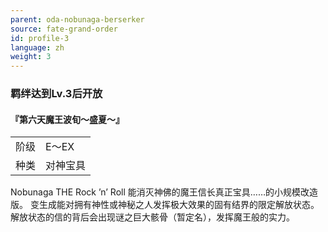 ```yaml
---
parent: oda-nobunaga-berserker
source: fate-grand-order
id: profile-3
language: zh
weight: 3
---
```


### 羁绊达到Lv.3后开放

#### 『第六天魔王波旬～盛夏～』

<table>
  <tr><td>阶级</td><td>E～EX</td></tr>
  <tr><td>种类</td><td>对神宝具</td></tr>
</table>

Nobunaga THE Rock ’n’ Roll
能消灭神佛的魔王信长真正宝具……的小规模改造版。
变生成能对拥有神性或神秘之人发挥极大效果的固有结界的限定解放状态。
解放状态的信的背后会出现谜之巨大骸骨（暂定名），发挥魔王般的实力。
